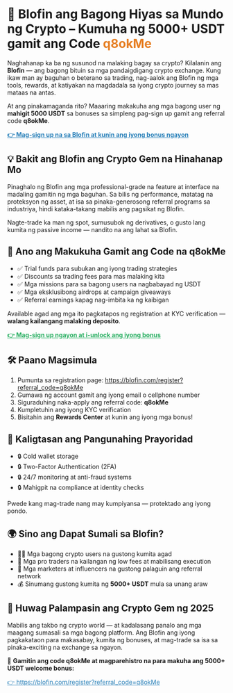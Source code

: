 <h1>🌟 <strong>Blofin ang Bagong Hiyas sa Mundo ng Crypto – Kumuha ng 5000+ USDT gamit ang Code <span style="color: #e67e22;">q8okMe</span></strong></h1>
  <p>Naghahanap ka ba ng susunod na malaking bagay sa crypto? Kilalanin ang <strong>Blofin</strong> — ang bagong bituin sa mga pandaigdigang crypto exchange. Kung ikaw man ay baguhan o beterano sa trading, nag-aalok ang Blofin ng mga tools, rewards, at katiyakan na magdadala sa iyong crypto journey sa mas mataas na antas.</p>
  <p>At ang pinakamaganda rito? Maaaring makakuha ang mga bagong user ng <strong>mahigit 5000 USDT</strong> sa bonuses sa simpleng pag-sign up gamit ang referral code <strong>q8okMe</strong>.</p>
  <p><a href="https://blofin.com/register?referral_code=q8okMe" style="color: #2980b9; font-weight: bold;" target="_blank">👉 Mag-sign up na sa Blofin at kunin ang iyong bonus ngayon</a></p>



  <h2>💡 <strong>Bakit ang Blofin ang Crypto Gem na Hinahanap Mo</strong></h2>
  <p>Pinaghalo ng Blofin ang mga professional-grade na feature at interface na madaling gamitin ng mga baguhan. Sa bilis ng performance, matatag na proteksyon ng asset, at isa sa pinaka-generosong referral programs sa industriya, hindi kataka-takang mabilis ang pagsikat ng Blofin.</p>
  <p>Nagte-trade ka man ng spot, sumusubok ng derivatives, o gusto lang kumita ng passive income — nandito na ang lahat sa Blofin.</p>



  <h2>🎁 <strong>Ano ang Makukuha Gamit ang Code na q8okMe</strong></h2>
  <ul>
    <li>✅ Trial funds para subukan ang iyong trading strategies</li>
    <li>✅ Discounts sa trading fees para mas malaking kita</li>
    <li>✅ Mga missions para sa bagong users na nagbabayad ng USDT</li>
    <li>✅ Mga eksklusibong airdrops at campaign giveaways</li>
    <li>✅ Referral earnings kapag nag-imbita ka ng kaibigan</li>
  </ul>
  <p>Available agad ang mga ito pagkatapos ng registration at KYC verification — <strong>walang kailangang malaking deposito</strong>.</p>
  <p><a href="https://blofin.com/register?referral_code=q8okMe" target="_blank" style="color: #27ae60; font-weight: bold;">👉 Mag-sign up ngayon at i-unlock ang iyong bonus</a></p>



  <h2>🛠️ <strong>Paano Magsimula</strong></h2>
  <ol>
    <li>Pumunta sa registration page: <a href="https://blofin.com/register?referral_code=q8okMe" target="_blank">https://blofin.com/register?referral_code=q8okMe</a></li>
    <li>Gumawa ng account gamit ang iyong email o cellphone number</li>
    <li>Siguraduhing naka-apply ang referral code: <strong>q8okMe</strong></li>
    <li>Kumpletuhin ang iyong KYC verification</li>
    <li>Bisitahin ang <strong>Rewards Center</strong> at kunin ang iyong mga bonus!</li>
  </ol>



  <h2>🔐 <strong>Kaligtasan ang Pangunahing Prayoridad</strong></h2>
  <ul>
    <li>🔒 Cold wallet storage</li>
    <li>🔒 Two-Factor Authentication (2FA)</li>
    <li>🔒 24/7 monitoring at anti-fraud systems</li>
    <li>🔒 Mahigpit na compliance at identity checks</li>
  </ul>
  <p>Pwede kang mag-trade nang may kumpiyansa — protektado ang iyong pondo.</p>



  <h2>🌍 <strong>Sino ang Dapat Sumali sa Blofin?</strong></h2>
  <ul>
    <li>🧑‍🎓 Mga bagong crypto users na gustong kumita agad</li>
    <li>💼 Mga pro traders na kailangan ng low fees at mabilisang execution</li>
    <li>📲 Mga marketers at influencers na gustong palaguin ang referral network</li>
    <li>💰 Sinumang gustong kumita ng <strong>5000+ USDT</strong> mula sa unang araw</li>
  </ul>



  <h2>🚀 <strong>Huwag Palampasin ang Crypto Gem ng 2025</strong></h2>
  <p>Mabilis ang takbo ng crypto world — at kadalasang panalo ang mga maagang sumasali sa mga bagong platform. Ang Blofin ang iyong pagkakataon para makasabay, kumita ng bonuses, at mag-trade sa isa sa pinaka-exciting na exchange sa ngayon.</p>
  <p>🎁 <strong>Gamitin ang code q8okMe at magparehistro na para makuha ang 5000+ USDT welcome bonus:</strong></p>
  <p><a href="https://blofin.com/register?referral_code=q8okMe" target="_blank" style="color: #2980b9;">👉 https://blofin.com/register?referral_code=q8okMe</a></p>

</body>
</html>
